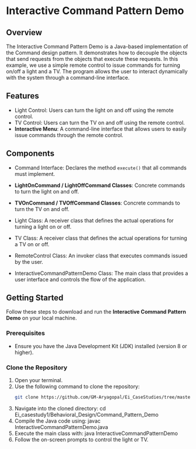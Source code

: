 # Interactive Command Pattern Demo

## Overview
The Interactive Command Pattern Demo is a Java-based implementation of the Command design pattern. It demonstrates how to decouple the objects that send requests from the objects that execute these requests. In this example, we use a simple remote control to issue commands for turning on/off a light and a TV. The program allows the user to interact dynamically with the system through a command-line interface.

## Features
- Light Control: Users can turn the light on and off using the remote control.
- TV Control: Users can turn the TV on and off using the remote control.
- **Interactive Menu**: A command-line interface that allows users to easily issue commands through the remote control.

## Components
- Command Interface: Declares the method `execute()` that all commands must implement.

- **LightOnCommand / LightOffCommand Classes**: Concrete commands to turn the light on and off.

- **TVOnCommand / TVOffCommand Classes**: Concrete commands to turn the TV on and off.

- Light Class: A receiver class that defines the actual operations for turning a light on or off.

- TV Class: A receiver class that defines the actual operations for turning a TV on or off.

- RemoteControl Class: An invoker class that executes commands issued by the user.

- InteractiveCommandPatternDemo Class: The main class that provides a user interface and controls the flow of the application.

## Getting Started

Follow these steps to download and run the **Interactive Command Pattern Demo** on your local machine.

### Prerequisites
- Ensure you have the Java Development Kit (JDK) installed (version 8 or higher).

### Clone the Repository
1. Open your terminal.
2. Use the following command to clone the repository:
   ```bash
   git clone https://github.com/GM-Aryagopal/Ei_CaseStudies/tree/master/Ei_casestudy1/Behavioral_Design/Command_Pattern_Demo
3. Navigate into the cloned directory:
   cd Ei_casestudy1/Behavioral_Design/Command_Pattern_Demo
4. Compile the Java code using:
   javac InteractiveCommandPatternDemo.java
5. Execute the main class with:
   java InteractiveCommandPatternDemo
6. Follow the on-screen prompts to control the light or TV.
